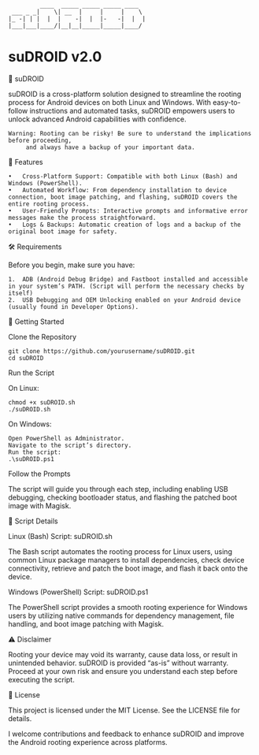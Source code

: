 	                                       
	         ____  _____ _____ _____ ____  
	 ___ _ _|    \| __  |     |     |    \ 
	|_ -| | |  |  |    -|  |  |-   -|  |  |
	|___|___|____/|__|__|_____|_____|____/ 
                                       
# suDROID v2.0

🌌 suDROID

suDROID is a cross-platform solution designed to streamline the rooting process for Android devices on both Linux and Windows. With easy-to-follow instructions and automated tasks, suDROID empowers users to unlock advanced Android capabilities with confidence.

	Warning: Rooting can be risky! Be sure to understand the implications before proceeding, 
 		 and always have a backup of your important data.

🚀 Features

	•	Cross-Platform Support: Compatible with both Linux (Bash) and Windows (PowerShell).
	•	Automated Workflow: From dependency installation to device connection, boot image patching, and flashing, suDROID covers the entire rooting process.
	•	User-Friendly Prompts: Interactive prompts and informative error messages make the process straightforward.
	•	Logs & Backups: Automatic creation of logs and a backup of the original boot image for safety.

🛠 Requirements

Before you begin, make sure you have:

	1.	ADB (Android Debug Bridge) and Fastboot installed and accessible in your system’s PATH. (Script will perform the necessary checks by itself)
	2.	USB Debugging and OEM Unlocking enabled on your Android device (usually found in Developer Options).

🔧 Getting Started

Clone the Repository

	git clone https://github.com/yourusername/suDROID.git
	cd suDROID

Run the Script

On Linux:
   
	chmod +x suDROID.sh
	./suDROID.sh

On Windows:
   
	Open PowerShell as Administrator.
	Navigate to the script’s directory.
	Run the script:
	.\suDROID.ps1

Follow the Prompts

The script will guide you through each step, including enabling USB debugging, checking bootloader status, and flashing the patched boot image with Magisk.

📜 Script Details

Linux (Bash) Script: suDROID.sh

The Bash script automates the rooting process for Linux users, using common Linux package managers to install dependencies, check device connectivity, retrieve and patch the boot image, and flash it back onto the device.

Windows (PowerShell) Script: suDROID.ps1

The PowerShell script provides a smooth rooting experience for Windows users by utilizing native commands for dependency management, file handling, and boot image patching with Magisk.

⚠️ Disclaimer

Rooting your device may void its warranty, cause data loss, or result in unintended behavior. suDROID is provided “as-is” without warranty. Proceed at your own risk and ensure you understand each step before executing the script.

📜 License

This project is licensed under the MIT License. See the LICENSE file for details.

I welcome contributions and feedback to enhance suDROID and improve the Android rooting experience across platforms.
